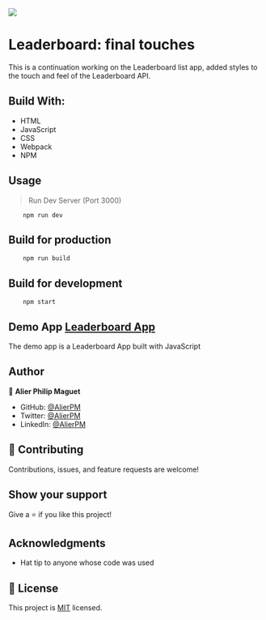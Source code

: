 ![](https://img.shields.io/badge/Microverse-blueviolet)

# Leaderboard: final touches

This is a continuation working on the Leaderboard list app, added styles to the touch and feel of the Leaderboard API.

## Build With:
   * HTML
   * JavaScript
   * CSS
   * Webpack
   * NPM

## Usage
> Run Dev Server (Port 3000)

        npm run dev

## Build for production
        npm run build

##  Build for development 
        npm start

## Demo App [Leaderboard App](https://alierpm.github.io/Leaderboard/)
The demo app is a Leaderboard App built with JavaScript





## Author
:bust_in_silhouette: **Alier Philip Maguet**
- GitHub: [@AlierPM](https://github.com/AlierPM)
- Twitter: [@AlierPM](https://twitter.com/AlierPM)
- LinkedIn: [@AlierPM](https://www.linkedin.com/in/alier-philip-maguet-b11653203/)


## 🤝 Contributing

Contributions, issues, and feature requests are welcome!


## Show your support

Give a ⭐️ if you like this project!

## Acknowledgments

- Hat tip to anyone whose code was used

## 📝 License

This project is [MIT](./MIT.md) licensed.
